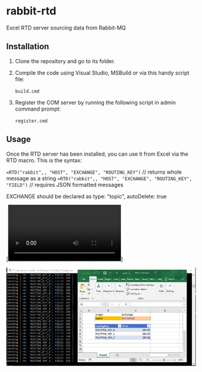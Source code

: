# rabbit-rtd
Excel RTD server sourcing data from Rabbit-MQ


## Installation
1. Clone the repository and go to its folder.
2. Compile the code using Visual Studio, MSBuild or via this handy script file:

   `build.cmd`


3. Register the COM server by running the following script in admin command prompt:
   
   `register.cmd`

## Usage

Once the RTD server has been installed, you can use it from Excel via the RTD macro.
This is the syntax:

`=RTD("rabbit",, "HOST", "EXCHANGE", "ROUTING_KEY")`   // returns whole message as a string
`=RTD("rabbit",, "HOST", "EXCHANGE", "ROUTING_KEY", "FIELD")`  // requires JSON formatted messages

EXCHANGE should be declared as type: "topic", autoDelete: true

[![Watch the video](doc/ice_video.webm)]

![Excel screenshot](doc/rabbit-rtd-excel-50ms.png)

